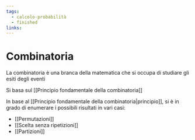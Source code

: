 ```yaml
---
tags:
  - calcolo-probabilità
  - finished
links:
---
```

# Combinatoria

La combinatoria è una branca della matematica che si occupa di studiare gli esiti degli eventi

Si basa sul [[Principio fondamentale della combinatoria]]

In base al [[Principio fondamentale della combinatoria|principio]], si è in grado di enumerare i possibili risultati in vari casi:
- [[Permutazioni]]
- [[Scelta senza ripetizioni]]
- [[Partizioni]]

